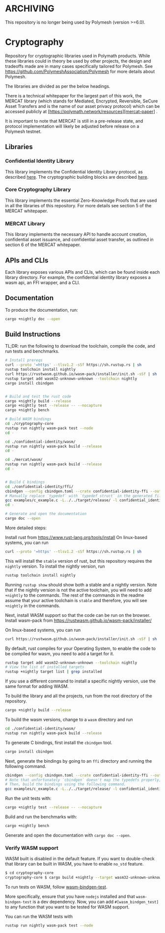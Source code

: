 # ARCHIVING

This repository is no longer being used by Polymesh (version >=6.0).

# Cryptography

Repository for cryptographic libraries used in Polymath products. While these libraries could in
theory be used by other projects, the design and tradeoffs made are in many cases specifically
tailored for Polymesh. See https://github.com/PolymeshAssociation/Polymesh for more details about
Polymesh.

The libraries are divided as per the below headings.

There is a technical whitepaper for the largest part of this work, the MERCAT library
(which stands for Mediated, Encrypted, Reversible, SeCure Asset Transfers and is the name of
our asset privacy protocol) which can be accessed publicly at
[https://polymath.network/resources][mercat-paper] .

It is important to note that MERCAT is still in a pre-release state, and protocol implementation
will likely be adjusted before release on a Polymesh testnet.

## Libraries

### Confidential Identity Library

This library implements the Confidential Identity Library protocol, as described
[here][wiki_main_design]. The cryptographic building blocks are described
[here][wiki_crypto_design].

### Core Cryptography Library

This library implements the essential Zero-Knowledge Proofs that are used in all the libraries
of this repository. For more details see section 5 of the MERCAT whitepaper.

### MERCAT Library

This library implements the necessary API to handle account creation, confidential asset
issuance, and confidential asset transfer, as outlined in section 6 of the MERCAT whitepaper.

## APIs and CLIs

Each library exposes various APIs and CLIs, which can be found inside
each library directory. For example, the confidential identity library
exposes a wasm api, an FFI wrapper, and a CLI.

## Documentation

To produce the documentation, run:

```bash
cargo +nightly doc --open
```

## Build Instructions

TL;DR: run the following to download the toolchain, compile the code,
and run tests and benchmarks.

```bash
# Install prereqs
curl --proto '=https' --tlsv1.2 -sSf https://sh.rustup.rs | sh
rustup toolchain install nightly
curl https://rustwasm.github.io/wasm-pack/installer/init.sh -sSf | sh
rustup target add wasm32-unknown-unknown --toolchain nightly
cargo install cbindgen


# Build and test the rust code
cargo +nightly build --release
cargo +nightly test --release -- --nocapture
cargo +nightly bench

# Build WASM bindings
cd ./cryptography-core
rustup run nightly wasm-pack test --node
cd -

cd ./confidential-identity/wasm/
rustup run nightly wasm-pack build --release
cd -

cd ./mercat/wasm/
rustup run nightly wasm-pack build --release
cd -


# Build C bindings
cd ./confidential-identity/ffi/
cbindgen --config cbindgen.toml --crate confidential-identity-ffi --output examples/c_example.h
# Manually replace `typedef` with `typedef struct` in the generated file
gcc examples/c_example.c -L../../target/release/ -l confidential_identity_ffi -o example.out
cd -

# Generate and open the documentation
cargo doc --open
```

More detailed steps:

Install rust from https://www.rust-lang.org/tools/install
On linux-based systems, you can run

```bash
curl --proto '=https' --tlsv1.2 -sSf https://sh.rustup.rs | sh
```

This will install the `stable` version of rust, but this repository
requires the `nightly` version. To install the nightly version, run

```bash
rustup toolchain install nightly
```

Running `rustup show` should show both a stable and a nightly version.
Note that if the nightly version is not the active toolchain, you will
need to add `+nightly` to the commands. The rest of the commands in the
readme assume that your active toolchain is `stable` and therefore, you
will see `+nightly` in the commands.

Next, install WASM support so that the code can be run on the browser.
Install wasm-pack from https://rustwasm.github.io/wasm-pack/installer/

On linux-based systems, you can run

```bash
curl https://rustwasm.github.io/wasm-pack/installer/init.sh -sSf | sh
```

By default, rust compiles for your Operating System, to enable the code
to be compiled for wasm, you need to add a target for it.

```bash
rustup target add wasm32-unknown-unknown --toolchain nightly
# View the list of installed targets
rustup +nightly target list | grep installed
```

If you use a different command to install a specific nightly version, use the same format for
adding WASM.

To build the library and all the projects, run from the root directory
of the repository.

```bash
cargo +nightly build --release
```

To build the wasm versions, change to a `wasm` directory and run

```bash
cd ./confidential-identity/wasm/
rustup run nightly wasm-pack build --release
```

To generate C bindings, first install the `cbindgen` tool.

```bash
cargo install cbindgen
```

Next, generate the bindings by going to an `ffi` directory and running
the following command.

```bash
cbindgen --config cbindgen.toml --crate confidential-identity-ffi --output examples/c_example.h
# Note that unfortunately `cbindgen` doesn't map the typedefs properly, so manually replace `typedef` with `typedef struct`.
# Then, build the bindings using the following command.
gcc examples/c_example.c -L../../target/release/ -l confidential_identity_ffi -o example.out
```

Run the unit tests with:

```bash
cargo +nightly test --release -- --nocapture
```

Build and run the benchmarks with:

```bash
cargo +nightly bench
```

Generate and open the documentation with `cargo doc --open`.

### Verify WASM support

WASM built is disabled in the default feature. If you want to double-check that library can be
built in WASM, you have to enable `no_std` feature.

```bash
$ cd cryptography-core
cryptography-core $ cargo build +nightly --target wasm32-unknown-unknown --no-default-features --features no_std
```

To run tests on WASM, follow [wasm-bindgen-test][wasm-bindgen-test].

More specifically, ensure that you have `nodejs` installed and that `wasm-bindgen-test` is a
dev dependency. Now, you can add `#[wasm_bindgen_test]` to any function that you want to be
tested for WASM support.

You can run the WASM tests with

```bash
rustup run nightly wasm-pack test --node
```

[wasm-bindgen-test]: https://rustwasm.github.io/docs/wasm-bindgen/wasm-bindgen-test/usage.html
[wiki_main_design]: https://polymath.atlassian.net/wiki/spaces/PC/pages/172523576/Asset+Granularity+Unique+Identity
[wiki_crypto_design]: https://polymath.atlassian.net/wiki/spaces/CE/pages/202571817/Claim+Proof+Prototype
[mercat-paper]: https://info.polymath.network/cs/c/?cta_guid=9dab4f08-f83b-4682-9aff-806161fadfa7&signature=AAH58kGwwttiprV_ahCcsg9jx4d7sDcTug&placement_guid=7b405314-ade5-48d5-8143-1622a545448a&click=34bcee43-5f48-4d28-b28f-71a27f9a901b&hsutk=b438673d645d6ae5ac515c177200a48e&canon=https%3A%2F%2Fpolymath.network%2Fresources&portal_id=4703451&redirect_url=APefjpGNTUtthjOVK6QYdk_-PL9D6OAzM2VCYb7J4LhcV3iCGtpU2IRpNw3ZYh-dU7CZpEGmueyCnKbsmj6KYiF23DUwQL_CB0uteyVXdrLMO0LO32kxSDhtnCK2kWZYwgk6XH47zFTvb_vPNlHLEN9FeceoaUSdrVaJ4pGzgFjL6q2XRWBDX_W0i4P28C0JZxnAKfM-UQH2VH2xWt2wyBvk9kcuV-bu42BOTu1RJSPSGy27MArSihbQVeL8Cccu0IUOK6Ld7vTEGanGK8dtDPUOzpEhkxmaOpwFfpoyDum-NaSZtBWNQ6fZhvEJhqz9NLBYFjju5w9REDT8Iso3jKIu0EM7cLsAivTS2DBgYofp_Q6-Dq6ubhw&__hstc=225977093.b438673d645d6ae5ac515c177200a48e.1593533608372.1603731569270.1604512109227.10&__hssc=225977093.1.1604512109227&__hsfp=4241984383
